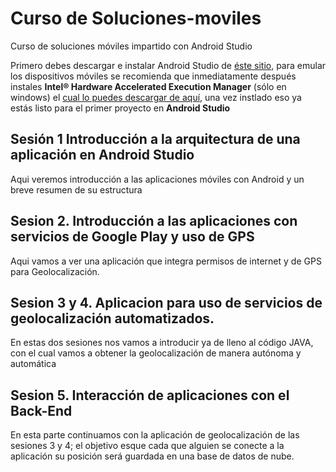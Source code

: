 # Curso de  Soluciones-moviles
Curso de soluciones móviles impartido con Android Studio

Primero debes descargar e instalar Android Studio de [ éste sitio](http://developer.android.com/sdk/index.html), para emular los dispositivos móviles se recomienda que inmediatamente después instales **Intel® Hardware Accelerated Execution Manager** (sólo en windows) el [ cual lo puedes descargar de aquí](https://software.intel.com/en-us/android/articles/intel-hardware-accelerated-execution-manager/), una vez instlado eso ya estás listo para el primer proyecto en **Android Studio**

## Sesión 1 Introducción a la arquitectura de una aplicación en Android Studio
 Aqui veremos introducción a las aplicaciones móviles con Android y un breve resumen de su estructura
 
## Sesion 2. Introducción a las aplicaciones con  servicios de Google Play y  uso de GPS
 Aqui vamos a ver una aplicación  que integra permisos de internet y de GPS para Geolocalización.
 
## Sesion 3 y 4. Aplicacion para uso de servicios de geolocalización automatizados.
 En estas dos sesiones nos vamos a introducir ya de lleno al código JAVA, con el cual vamos a obtener la geolocalización de manera autónoma y automática
 
## Sesion 5. Interacción de aplicaciones con el **Back-End**
 En esta parte  continuamos con la aplicación de geolocalización de las sesiones 3 y 4; el objetivo esque  cada que alguien se conecte a la aplicación su posición será guardada en una base de datos de nube.

